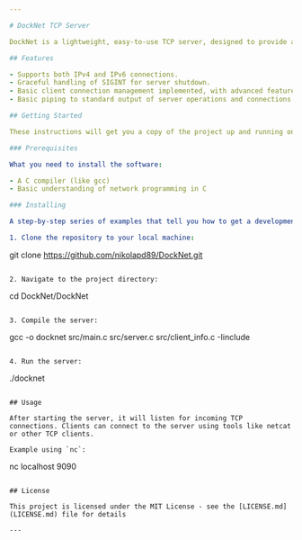 ```yaml
---

# DockNet TCP Server

DockNet is a lightweight, easy-to-use TCP server, designed to provide a robust framework for handling TCP connections. It's built with simplicity and efficiency in mind, making it ideal for those looking to understand or implement fundamental TCP server operations. To further support this goal, the source code of DockNet is enriched with tutorial-like explanatory comments.

## Features

- Supports both IPv4 and IPv6 connections.
- Graceful handling of SIGINT for server shutdown.
- Basic client connection management implemented, with advanced features such as polling and forking planned for future updates.
- Basic piping to standard output of server operations and connections.

## Getting Started

These instructions will get you a copy of the project up and running on your local machine for development and testing purposes.

### Prerequisites

What you need to install the software:

- A C compiler (like gcc)
- Basic understanding of network programming in C

### Installing

A step-by-step series of examples that tell you how to get a development environment running:

1. Clone the repository to your local machine:
   ```
   git clone https://github.com/nikolapd89/DockNet.git
   ```

2. Navigate to the project directory:
   ```
   cd DockNet/DockNet
   ```

3. Compile the server:
   ```
   gcc -o docknet src/main.c src/server.c src/client_info.c -Iinclude
   ```

4. Run the server:
   ```
   ./docknet
   ```

## Usage

After starting the server, it will listen for incoming TCP connections. Clients can connect to the server using tools like netcat or other TCP clients.

Example using `nc`:

```
nc localhost 9090
```

## License

This project is licensed under the MIT License - see the [LICENSE.md](LICENSE.md) file for details

---
```

